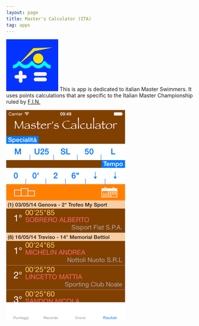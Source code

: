 ```yaml
---
layout: page
title: Master's Calculator (ITA)
tag: apps
---
```

![mc-icon]
This is app is dedicated to italian Master Swimmers. It uses points calculations that are 
specific to the Italian Master Championship ruled by [F.I.N.][fin]

[![mc-screen][mc-screen]][mc-screen]


[fin]: http://www.federnuoto.it		"Federazione Italiana Nuoto"
[mc-icon]: apps_mc-icon.png			"Master's Calculator Icon"
[mc-screen]: mc3_ITA.png			"Master's Calculator Screen"